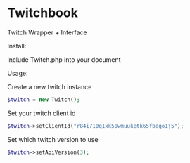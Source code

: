 # Twitchbook
Twitch Wrapper + Interface

Install:

  include Twitch.php into your document


Usage:
  
  Create a new twitch instance
  ```php
  $twitch = new Twitch();
  ```
  
  Set your twitch client id
  ```php
  $twitch->setClientId("r84i710q1xk50wmuuketk65fbego1j5");
  ```
	
  Set which twitch version to use
  ```php
  $twitch->setApiVersion(3);
  ```
